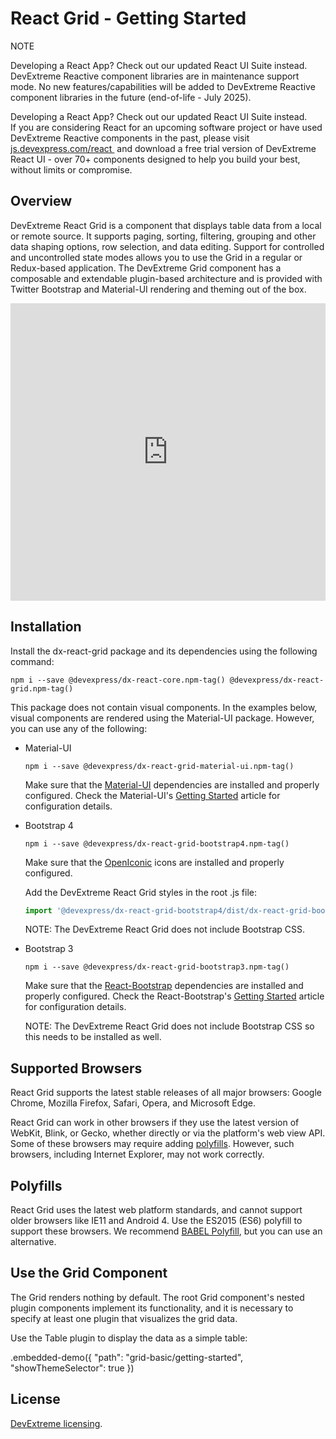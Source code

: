 # React Grid - Getting Started

<div class="alert-note">
      <div>
      <div class="note-start">NOTE</div>
          <p>
            <div class="part-title">Developing a React App? Check out our updated React UI Suite instead.</div>
            DevExtreme Reactive component libraries are in maintenance support mode.
            No new features/capabilities will be added to DevExtreme Reactive component
            libraries in the future (end-of-life - July 2025).
          </p>
          <p>
            <div class="part-title">Developing a React App? Check out our updated React UI Suite instead.</div>
            If you are considering React for an upcoming software project or
            have used DevExtreme Reactive components in the past, please visit&nbsp;
            <a
              href="https://js.devexpress.com/react/"
              target="_blank"
              rel="noopener noreferrer"
            >
              js.devexpress.com/react
            </a>
            &nbsp;and download a free trial version of DevExtreme React UI - over 70+ components
            designed to help you build your best, without limits or compromise.
          </p>
      </div>
    </div>

## Overview

DevExtreme React Grid is a component that displays table data from a local or remote source. It supports paging, sorting, filtering, grouping and other data shaping options, row selection, and data editing. Support for controlled and uncontrolled state modes allows you to use the Grid in a regular or Redux-based application. The DevExtreme Grid component has a composable and extendable plugin-based architecture and is provided with Twitter Bootstrap and Material-UI rendering and theming out of the box.

<iframe width="100%" height="476" src="https://www.youtube.com/embed/IMtc0muUVLE" frameborder="0" allow="accelerometer; autoplay; encrypted-media; gyroscope; picture-in-picture" allowfullscreen="" style="border: 0;"></iframe>

## Installation

Install the dx-react-grid package and its dependencies using the following command:

```
npm i --save @devexpress/dx-react-core.npm-tag() @devexpress/dx-react-grid.npm-tag()
```

This package does not contain visual components. In the examples below, visual components are rendered using the Material-UI package. However, you can use any of the following:

- Material-UI

  ```
  npm i --save @devexpress/dx-react-grid-material-ui.npm-tag()
  ```

  Make sure that the [Material-UI](https://material-ui.com/) dependencies are installed and properly configured. Check the Material-UI's [Getting Started](https://material-ui.com/getting-started/installation) article for configuration details.

- Bootstrap 4

  ```
  npm i --save @devexpress/dx-react-grid-bootstrap4.npm-tag()
  ```

  Make sure that the [OpenIconic](https://useiconic.com/open) icons are installed and properly configured.

  Add the DevExtreme React Grid styles in the root .js file:

  ```js
  import '@devexpress/dx-react-grid-bootstrap4/dist/dx-react-grid-bootstrap4.css';
  ```

  NOTE: The DevExtreme React Grid does not include Bootstrap CSS.

- Bootstrap 3

  ```
  npm i --save @devexpress/dx-react-grid-bootstrap3.npm-tag()
  ```

  Make sure that the [React-Bootstrap](https://react-bootstrap.github.io) dependencies are installed and properly configured. Check the React-Bootstrap's [Getting Started](https://react-bootstrap.github.io/getting-started/introduction) article for configuration details.

  NOTE: The DevExtreme React Grid does not include Bootstrap CSS so this needs to be installed as well.

## Supported Browsers

React Grid supports the latest stable releases of all major browsers: Google Chrome, Mozilla Firefox, Safari, Opera, and Microsoft Edge.

React Grid can work in other browsers if they use the latest version of WebKit, Blink, or Gecko, whether directly or via the platform's web view API. Some of these browsers may require adding [polyfills](#polyfills). However, such browsers, including Internet Explorer, may not work correctly.

## Polyfills

React Grid uses the latest web platform standards, and cannot support older browsers like IE11 and Android 4. Use the ES2015 (ES6) polyfill to support these browsers. We recommend [BABEL Polyfill](https://babeljs.io/docs/usage/polyfill/), but you can use an alternative.

## Use the Grid Component

The Grid renders nothing by default. The root Grid component's nested plugin components implement its functionality, and it is necessary to specify at least one plugin that visualizes the grid data.

Use the Table plugin to display the data as a simple table:

.embedded-demo({ "path": "grid-basic/getting-started", "showThemeSelector": true })

## License

[DevExtreme licensing](https://js.devexpress.com/licensing/).
